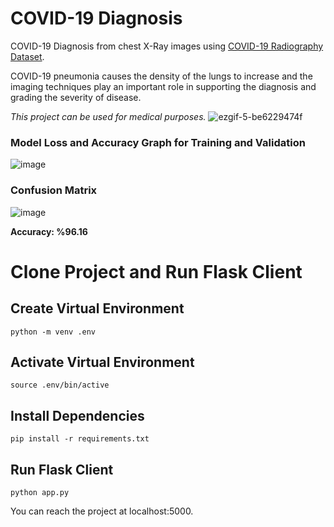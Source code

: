 # COVID-19 Diagnosis

COVID-19 Diagnosis from chest X-Ray images using [COVID-19 Radiography Dataset](https://www.kaggle.com/tawsifurrahman/covid19-radiography-database).

COVID-19 pneumonia causes the density of the lungs to increase and the imaging techniques play an important role in supporting the diagnosis and grading the severity of disease.

_This project can be used for medical purposes._
![ezgif-5-be6229474f](https://user-images.githubusercontent.com/58422765/171655815-363402c6-8f75-4be4-aed5-4f7f37edf927.gif)


### Model Loss and Accuracy Graph for Training and Validation
![image](https://user-images.githubusercontent.com/58422765/171261601-36775cc9-f731-446c-8918-7ba044c3fad0.png)

### Confusion Matrix
![image](https://user-images.githubusercontent.com/58422765/171657128-7a67799e-92c6-48c7-9a4f-4d6aaf40526f.png)

**Accuracy: %96.16**




# Clone Project and Run Flask Client
## Create Virtual Environment
```
python -m venv .env
```

## Activate Virtual Environment
```
source .env/bin/active
```

## Install Dependencies
```
pip install -r requirements.txt
```

## Run Flask Client
```
python app.py
```

You can reach the project at localhost:5000.
